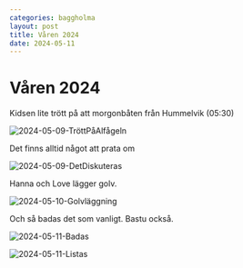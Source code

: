 ```yaml
---
categories: baggholma
layout: post
title: Våren 2024
date: 2024-05-11
---
```


# Våren 2024

Kidsen lite trött på att morgonbåten från Hummelvik (05:30)

![2024-05-09-TröttPåAlfågeln](/assets/2024-05-09-TröttPåAlfågeln.jpeg)

Det finns alltid något att prata om

![2024-05-09-DetDiskuteras](/assets/2024-05-09-DetDiskuteras.jpeg)

Hanna och Love lägger golv.

![2024-05-10-Golvläggning](/assets/2024-05-10-Golvläggning.jpeg)

Och så badas det som vanligt. Bastu också.

![2024-05-11-Badas](/assets/2024-05-11-Badas.jpeg)



![2024-05-11-Listas](/assets/2024-05-11-Listas.jpeg)
